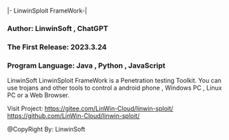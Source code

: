 |- LinwinSploit FrameWork-|

### Author: LinwinSoft , ChatGPT
### The First Release: 2023.3.24
### Program Language: Java , Python , JavaScript

LinwinSoft LinwinSploit FrameWork is a Penetration testing Toolkit.
You can use trojans and other tools to control a android phone ,
Windows PC , Linux PC or a Web Browser.

Visit Project:  https://gitee.com/LinWin-Cloud/linwin-sploit/
                https://github.com/LinWin-Cloud/linwin-sploit/

@CopyRight By: LinwinSoft

